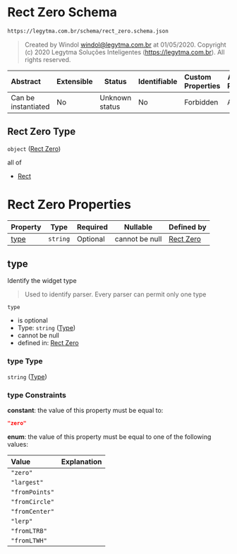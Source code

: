 # Rect Zero Schema

```txt
https://legytma.com.br/schema/rect_zero.schema.json
```




> Created by Windol [windol@legytma.com.br](mailto:windol@legytma.com.br) at 01/05/2020.
> Copyright (c) 2020 Legytma Soluções Inteligentes (<https://legytma.com.br>). All rights reserved.
>

| Abstract            | Extensible | Status         | Identifiable | Custom Properties | Additional Properties | Access Restrictions | Defined In                                                                      |
| :------------------ | ---------- | -------------- | ------------ | :---------------- | --------------------- | ------------------- | ------------------------------------------------------------------------------- |
| Can be instantiated | No         | Unknown status | No           | Forbidden         | Allowed               | none                | [rect_zero.schema.json](../schema/rect_zero.schema.json) |

## Rect Zero Type

`object` ([Rect Zero](rect_zero.md))

all of

-   [Rect](decoration_image-properties-rect.md)

# Rect Zero Properties

| Property      | Type     | Required | Nullable       | Defined by                                                                                                          |
| :------------ | -------- | -------- | -------------- | :------------------------------------------------------------------------------------------------------------------ |
| [type](#type) | `string` | Optional | cannot be null | [Rect Zero](widget-definitions-type.md) |

## type

Identify the widget type


> Used to identify parser. Every parser can permit only one type
>

`type`

-   is optional
-   Type: `string` ([Type](widget-definitions-type.md))
-   cannot be null
-   defined in: [Rect Zero](widget-definitions-type.md)

### type Type

`string` ([Type](widget-definitions-type.md))

### type Constraints

**constant**: the value of this property must be equal to:

```json
"zero"
```

**enum**: the value of this property must be equal to one of the following values:

| Value          | Explanation |
| :------------- | ----------- |
| `"zero"`       |             |
| `"largest"`    |             |
| `"fromPoints"` |             |
| `"fromCircle"` |             |
| `"fromCenter"` |             |
| `"lerp"`       |             |
| `"fromLTRB"`   |             |
| `"fromLTWH"`   |             |
